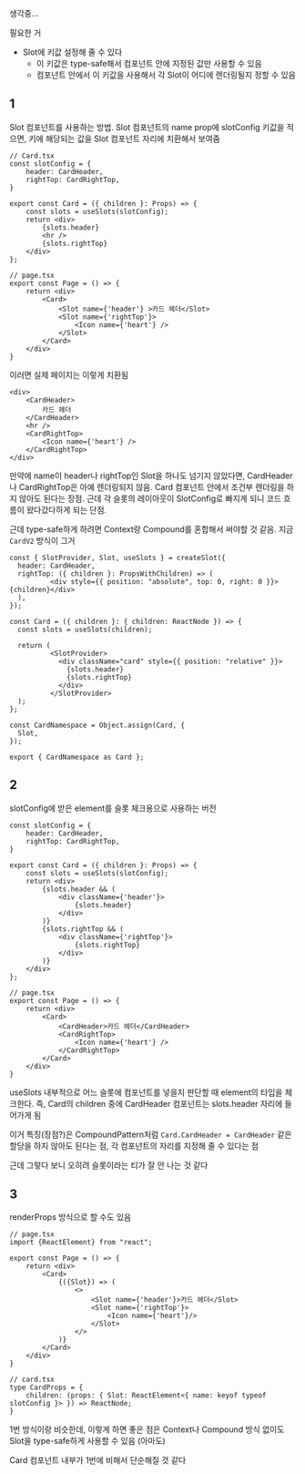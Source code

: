 생각중...

필요한 거

- Slot에 키값 설정해 줄 수 있다
  - 이 키값은 type-safe해서 컴포넌트 안에 지정된 값만 사용할 수 있음
  - 컴포넌트 안에서 이 키값을 사용해서 각 Slot이 어디에 렌더링될지 정할 수 있음

## 1

Slot 컴포넌트를 사용하는 방법. Slot 컴포넌트의 name prop에 slotConfig 키값을 적으면, 키에 해당되는 값을 Slot 컴포넌트 자리에 치환해서 보여줌

```tsx
// Card.tsx
const slotConfig = {
    header: CardHeader,
    rightTop: CardRightTop,
}

export const Card = ({ children }: Props) => {
    const slots = useSlots(slotConfig);
    return <div>
        {slots.header}
        <hr />
        {slots.rightTop}
    </div>
};

// page.tsx
export const Page = () => {
    return <div>
        <Card>
            <Slot name={'header'} >카드 헤더</Slot>
            <Slot name={'rightTop'}>
                <Icon name={'heart'} />
            </Slot>
        </Card>
    </div>
}
```

이러면 실제 페이지는 이렇게 치환됨

```tsx
<div>
    <CardHeader>
        카드 헤더
    </CardHeader>
    <hr />
    <CardRightTop>
        <Icon name={'heart'} />
    </CardRightTop>
</div>
```

만약에 name이 header나 rightTop인 Slot을 하나도 넘기지 않았다면, CardHeader나 CardRightTop은 아예 렌더링되지 않음. Card 컴포넌트 안에서 조건부 렌더링을 하지 않아도 된다는 장점. 근데 각 슬롯의 레이아웃이 SlotConfig로 빠지게 되니 코드 흐름이 왔다갔다하게 되는 단점.

근데 type-safe하게 하려면 Context랑 Compound를 혼합해서 써야할 것 같음. 지금 `CardV2` 방식이 그거

```tsx
const { SlotProvider, Slot, useSlots } = createSlot({
  header: CardHeader,
  rightTop: ({ children }: PropsWithChildren) => (
          <div style={{ position: "absolute", top: 0, right: 0 }}>{children}</div>
  ),
});

const Card = ({ children }: { children: ReactNode }) => {
  const slots = useSlots(children);

  return (
          <SlotProvider>
            <div className="card" style={{ position: "relative" }}>
              {slots.header}
              {slots.rightTop}
            </div>
          </SlotProvider>
  );
};

const CardNamespace = Object.assign(Card, {
  Slot,
});

export { CardNamespace as Card };
```

## 2

slotConfig에 받은 element를 슬롯 체크용으로 사용하는 버전

```tsx
const slotConfig = {
    header: CardHeader,
    rightTop: CardRightTop,
}

export const Card = ({ children }: Props) => {
    const slots = useSlots(slotConfig);
    return <div>
        {slots.header && ( 
            <div className={'header'}>
                {slots.header}
            </div>
        )}
        {slots.rightTop && (
            <div className={'rightTop'}>
                {slots.rightTop}
            </div>
        )}
    </div>
};

// page.tsx
export const Page = () => {
    return <div>
        <Card>
            <CardHeader>카드 헤더</CardHeader>
            <CardRightTop>
                <Icon name={'heart'} />
            </CardRightTop>
        </Card>
    </div>
}
```

useSlots 내부적으로 어느 슬롯에 컴포넌트를 넣을지 판단할 때 element의 타입을 체크한다. 즉, Card의 children 중에 CardHeader 컴포넌트는 slots.header 자리에 들어가게 됨

이거 특징(장점?)은 CompoundPattern처럼 `Card.CardHeader = CardHeader` 같은 할당을 하지 않아도 된다는 점, 각 컴포넌트의 자리를 지정해 줄 수 있다는 점

근데 그렇다 보니 오히려 슬롯이라는 티가 잘 안 나는 것 같다

## 3

renderProps 방식으로 할 수도 있음

```tsx
// page.tsx
import {ReactElement} from "react";

export const Page = () => {
    return <div>
        <Card>
            {({Slot}) => (
                <>
                    <Slot name={'header'}>카드 헤더</Slot>
                    <Slot name={'rightTop'}>
                        <Icon name={'heart'}/>
                    </Slot>
                </>
            )}
        </Card>
    </div>
}

// card.tsx
type CardProps = {
    children: (props: { Slot: ReactElement<{ name: keyof typeof slotConfig }> }) => ReactNode;
}
```

1번 방식이랑 비슷한데, 이렇게 하면 좋은 점은 Context나 Compound 방식 없이도 Slot을 type-safe하게 사용할 수 있음 (아마도)

Card 컴포넌트 내부가 1번에 비해서 단순해질 것 같다
